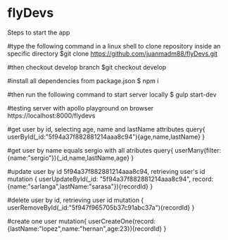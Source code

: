 # flyDevs
Steps to start the app

#type the following command in a linux shell to clone repository inside an specific directory
$git clone https://github.com/juanmadm88/flyDevs.git

#then checkout develop branch
$git checkout develop

#install all dependencies from package.json
$ npm i

#then run the following command to start server locally
$ gulp start-dev

#testing server with apollo playground on browser https://localhost:8000/flydevs

#get user by id, selecting age, name and lastName attributes
query{
  userById(_id:"5f94a37f882881214aaa8c94"){age,name,lastName}
}
  
#get user by name equals sergio with all atributes
query{
  userMany(filter:{name:"sergio"}){_id,name,lastName,age}
}

#update user by id 5f94a37f882881214aaa8c94, retrieving user's id
mutation {
  userUpdateById(_id: "5f94a37f882881214aaa8c94", record:{name:"sarlanga",lastName:"sarasa"}){recordId}
}

  
#delete user by id, retrieving user id
mutation {
  userRemoveById(_id:"5f947f965705b37c91abc37a"){recordId}
}

#create one user
mutation{
  userCreateOne(record:{lastName:"lopez",name:"hernan",age:23}){recordId}
}
